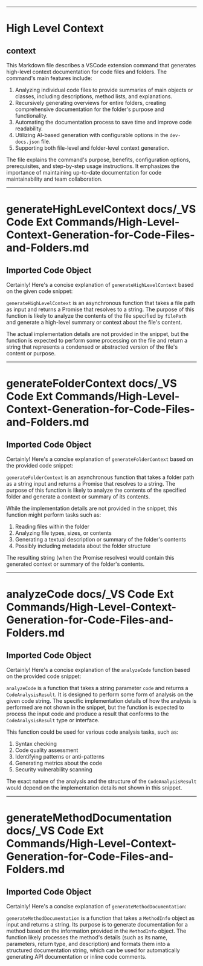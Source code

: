 

  ---
# High Level Context
## context
This Markdown file describes a VSCode extension command that generates high-level context documentation for code files and folders. The command's main features include:

1. Analyzing individual code files to provide summaries of main objects or classes, including descriptions, method lists, and explanations.
2. Recursively generating overviews for entire folders, creating comprehensive documentation for the folder's purpose and functionality.
3. Automating the documentation process to save time and improve code readability.
4. Utilizing AI-based generation with configurable options in the `dev-docs.json` file.
5. Supporting both file-level and folder-level context generation.

The file explains the command's purpose, benefits, configuration options, prerequisites, and step-by-step usage instructions. It emphasizes the importance of maintaining up-to-date documentation for code maintainability and team collaboration.

---
# generateHighLevelContext docs/_VS Code Ext Commands/High-Level-Context-Generation-for-Code-Files-and-Folders.md
## Imported Code Object
Certainly! Here's a concise explanation of `generateHighLevelContext` based on the given code snippet:

`generateHighLevelContext` is an asynchronous function that takes a file path as input and returns a Promise that resolves to a string. The purpose of this function is likely to analyze the contents of the file specified by `filePath` and generate a high-level summary or context about the file's content. 

The actual implementation details are not provided in the snippet, but the function is expected to perform some processing on the file and return a string that represents a condensed or abstracted version of the file's content or purpose.

---
# generateFolderContext docs/_VS Code Ext Commands/High-Level-Context-Generation-for-Code-Files-and-Folders.md
## Imported Code Object
Certainly! Here's a concise explanation of `generateFolderContext` based on the provided code snippet:

`generateFolderContext` is an asynchronous function that takes a folder path as a string input and returns a Promise that resolves to a string. The purpose of this function is likely to analyze the contents of the specified folder and generate a context or summary of its contents.

While the implementation details are not provided in the snippet, this function might perform tasks such as:

1. Reading files within the folder
2. Analyzing file types, sizes, or contents
3. Generating a textual description or summary of the folder's contents
4. Possibly including metadata about the folder structure

The resulting string (when the Promise resolves) would contain this generated context or summary of the folder's contents.

---
# analyzeCode docs/_VS Code Ext Commands/High-Level-Context-Generation-for-Code-Files-and-Folders.md
## Imported Code Object
Certainly! Here's a concise explanation of the `analyzeCode` function based on the provided code snippet:

`analyzeCode` is a function that takes a string parameter `code` and returns a `CodeAnalysisResult`. It is designed to perform some form of analysis on the given code string. The specific implementation details of how the analysis is performed are not shown in the snippet, but the function is expected to process the input code and produce a result that conforms to the `CodeAnalysisResult` type or interface.

This function could be used for various code analysis tasks, such as:
1. Syntax checking
2. Code quality assessment
3. Identifying patterns or anti-patterns
4. Generating metrics about the code
5. Security vulnerability scanning

The exact nature of the analysis and the structure of the `CodeAnalysisResult` would depend on the implementation details not shown in this snippet.

---
# generateMethodDocumentation docs/_VS Code Ext Commands/High-Level-Context-Generation-for-Code-Files-and-Folders.md
## Imported Code Object
Certainly! Here's a concise explanation of `generateMethodDocumentation`:

`generateMethodDocumentation` is a function that takes a `MethodInfo` object as input and returns a string. Its purpose is to generate documentation for a method based on the information provided in the `MethodInfo` object. The function likely processes the method's details (such as its name, parameters, return type, and description) and formats them into a structured documentation string, which can be used for automatically generating API documentation or inline code comments.

  